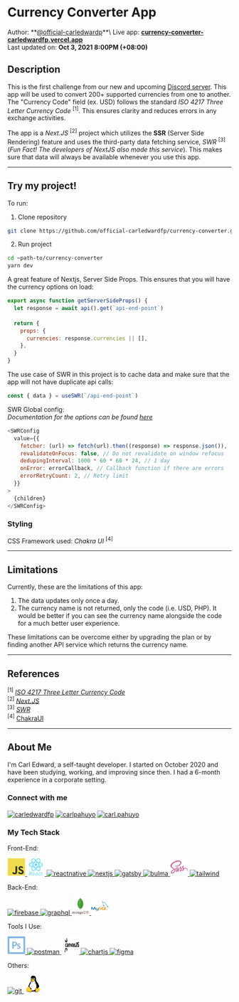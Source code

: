 # Currency Converter App

Author: **[@official-carledwardp]('https://github.com/official-carledwardfp')**\
Live app: **[currency-converter-carledwardfp.vercel.app](currency-converter-carledwardfp.vercel.app)**\
Last updated on: **Oct 3, 2021 8:00PM (+08:00)**

## Description

This is the first challenge from our new and upcoming [Discord server](https://discord.gg/rergxXQfu2). This app will be used to convert 200+ supported currencies from one to another. The "Currency Code" field (ex. USD) follows the standard _ISO 4217 Three Letter Currency Code_ <sup>[1]</sup>. This ensures clarity and reduces errors in any exchange activities.

The app is a _Next.JS_ <sup>[2]</sup> project which utilizes the **SSR** (Server Side Rendering) feature and uses the third-party data fetching service, _SWR_ <sup>[3]</sup> (_Fun Fact! The developers of NextJS also made this service_). This makes sure that data will always be available whenever you use this app.

---

## Try my project!

To run:

1. Clone repository

```bash
git clone https://github.com/official-carledwardfp/currency-converter.git
```

2. Run project

```bash
cd ~path-to/currency-converter
yarn dev
```

A great feature of Nextjs, Server Side Props. This ensures that you will have the currency options on load:

```js
export async function getServerSideProps() {
  let response = await api().get(`api-end-point`)

  return {
    props: {
      currencies: response.currencies || [],
    },
  }
}
```

The use case of SWR in this project is to cache data and make sure that the app will not have duplicate api calls:

```js
const { data } = useSWR(`/api-end-point`)
```

SWR Global config:\
_Documentation for the options can be found [here](https://swr.vercel.app/docs/options)_

```js
<SWRConfig
  value={{
    fetcher: (url) => fetch(url).then((response) => response.json()),
    revalidateOnFocus: false, // Do not revalidate on window refocus
    dedupingInterval: 1000 * 60 * 60 * 24, // 1 day
    onError: errorCallback, // Callback function if there are errors
    errorRetryCount: 2, // Retry limit
  }}
>
  {children}
</SWRConfig>
```

### Styling

CSS Framework used: _Chakra UI_ <sup>[4]</sup>

---

## Limitations

Currently, these are the limitations of this app:

1. The data updates only once a day.
2. The currency name is not returned, only the code (i.e. USD, PHP). It would be better if you can see the currency name alongside the code for a much better user experience.

These limitations can be overcome either by upgrading the plan or by finding another API service which returns the currency name.

---

## References

<sup>[1]</sup> [_ISO 4217 Three Letter Currency Code_](https://www.iso.org/iso-4217-currency-codes.html)\
<sup>[2]</sup> [_Next.JS_](https://nextjs.org)\
<sup>[3]</sup> [_SWR_](https://swr.vercel.app)\
<sup>[4]</sup> [ChakraUI](https://chakra-ui.com/docs/getting-started)

---

## About Me

I'm Carl Edward, a self-taught developer. I started on October 2020 and have been studying, working, and improving since then. I had a 6-month experience in a corporate setting.

### Connect with me

<a href="https://twitter.com/carledwardfp" target="blank"><img align="center" src="https://raw.githubusercontent.com/rahuldkjain/github-profile-readme-generator/master/src/images/icons/Social/twitter.svg" alt="carledwardfp" height="30" width="40" /></a>
<a href="https://linkedin.com/in/carlpahuyo" target="blank"><img align="center" src="https://raw.githubusercontent.com/rahuldkjain/github-profile-readme-generator/master/src/images/icons/Social/linked-in-alt.svg" alt="carlpahuyo" height="30" width="40" /></a>
<a href="https://fb.com/carl.pahuyo" target="blank"><img align="center" src="https://raw.githubusercontent.com/rahuldkjain/github-profile-readme-generator/master/src/images/icons/Social/facebook.svg" alt="carl.pahuyo" height="30" width="40" /></a>

### My Tech Stack

Front-End:

<a href="https://developer.mozilla.org/en-US/docs/Web/JavaScript" target="_blank"> <img src="https://raw.githubusercontent.com/devicons/devicon/master/icons/javascript/javascript-original.svg" alt="javascript" width="40" height="40"/>
</a>
<a href="https://reactjs.org/" target="_blank"> <img src="https://raw.githubusercontent.com/devicons/devicon/master/icons/react/react-original-wordmark.svg" alt="react" width="40" height="40"/> </a>
<a href="https://reactnative.dev/" target="_blank"> <img src="https://reactnative.dev/img/header_logo.svg" alt="reactnative" width="40" height="40"/> </a>
<a href="https://nextjs.org/" target="_blank"> <img src="https://cdn.worldvectorlogo.com/logos/nextjs-3.svg" alt="nextjs" width="40" height="40"/> </a>
<a href="https://www.gatsbyjs.com/" target="_blank"> <img src="https://www.vectorlogo.zone/logos/gatsbyjs/gatsbyjs-icon.svg" alt="gatsby" width="40" height="40"/> </a>
<a href="https://bulma.io/" target="_blank"> <img src="https://raw.githubusercontent.com/gilbarbara/logos/804dc257b59e144eaca5bc6ffd16949752c6f789/logos/bulma.svg" alt="bulma" width="40" height="40"/> </a>
<a href="https://sass-lang.com" target="_blank"> <img src="https://raw.githubusercontent.com/devicons/devicon/master/icons/sass/sass-original.svg" alt="sass" width="40" height="40"/> </a>
<a href="https://tailwindcss.com/" target="_blank"> <img src="https://www.vectorlogo.zone/logos/tailwindcss/tailwindcss-icon.svg" alt="tailwind" width="40" height="40"/> </a>

Back-End:

<a href="https://firebase.google.com/" target="_blank"> <img src="https://www.vectorlogo.zone/logos/firebase/firebase-icon.svg" alt="firebase" width="40" height="40"/> </a>
<a href="https://graphql.org" target="_blank"> <img src="https://www.vectorlogo.zone/logos/graphql/graphql-icon.svg" alt="graphql" width="40" height="40"/> </a>
<a href="https://www.mongodb.com/" target="_blank"> <img src="https://raw.githubusercontent.com/devicons/devicon/master/icons/mongodb/mongodb-original-wordmark.svg" alt="mongodb" width="40" height="40"/> </a>
<a href="https://www.mysql.com/" target="_blank"> <img src="https://raw.githubusercontent.com/devicons/devicon/master/icons/mysql/mysql-original-wordmark.svg" alt="mysql" width="40" height="40"/> </a>

Tools I Use:

<a href="https://www.photoshop.com/en" target="_blank"> <img src="https://raw.githubusercontent.com/devicons/devicon/master/icons/photoshop/photoshop-line.svg" alt="photoshop" width="40" height="40"/> </a>
<a href="https://postman.com" target="_blank"> <img src="https://www.vectorlogo.zone/logos/getpostman/getpostman-icon.svg" alt="postman" width="40" height="40"/> </a>
<a href="https://canvasjs.com" target="_blank"> <img src="https://raw.githubusercontent.com/Hardik0307/Hardik0307/master/assets/canvasjs-charts.svg" alt="canvasjs" width="40" height="40"/> </a>
<a href="https://www.chartjs.org" target="_blank"> <img src="https://www.chartjs.org/media/logo-title.svg" alt="chartjs" width="40" height="40"/> </a>
<a href="https://www.figma.com/" target="_blank"> <img src="https://www.vectorlogo.zone/logos/figma/figma-icon.svg" alt="figma" width="40" height="40"/> </a>

Others:

<a href="https://git-scm.com/" target="_blank"> <img src="https://www.vectorlogo.zone/logos/git-scm/git-scm-icon.svg" alt="git" width="40" height="40"/> </a>
<a href="https://www.linux.org/" target="_blank"> <img src="https://raw.githubusercontent.com/devicons/devicon/master/icons/linux/linux-original.svg" alt="linux" width="40" height="40"/> </a>
